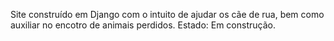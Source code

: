 Site construído em Django com o intuito de ajudar os cãe de rua, bem como auxiliar no encotro de animais perdidos.
Estado: Em construção.
